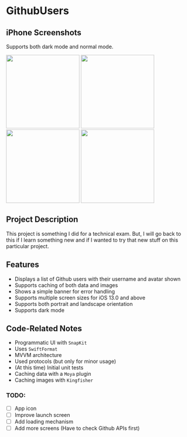 # GithubUsers

## iPhone Screenshots

Supports both dark mode and normal mode.

<img src="https://user-images.githubusercontent.com/52100901/141021480-990b87ac-9b18-49e7-8402-82072ddfc398.png" width="200"/> <img src="https://user-images.githubusercontent.com/52100901/141021464-02cab7bc-8111-493c-98e9-3996d4cc7862.png" width="200"/> <img src="https://user-images.githubusercontent.com/52100901/141021414-254397fa-253b-43cf-9456-0f6dd8ba3825.png" width="200"/> <img src="https://user-images.githubusercontent.com/52100901/141021432-0fed8754-9177-4eb5-a1ca-7e3220c66406.png" width="200"/>

## Project Description

This project is something I did for a technical exam. But, I will go back to this if I learn something new and if I wanted to try that new stuff on this particular project.

## Features
- Displays a list of Github users with their username and avatar shown
- Supports caching of both data and images
- Shows a simple banner for error handling
- Supports multiple screen sizes for iOS 13.0 and above
- Supports both portrait and landscape orientation
- Supports dark mode

## Code-Related Notes
- Programmatic UI with `SnapKit`
- Uses `SwiftFormat`
- MVVM architecture
- Used protocols (but only for minor usage)
- (At this time) Initial unit tests
- Caching data with a `Moya` plugin
- Caching images with `Kingfisher`

### TODO:
- [ ] App icon
- [ ] Improve launch screen
- [ ] Add loading mechanism
- [ ] Add more screens (Have to check Github APIs first)
